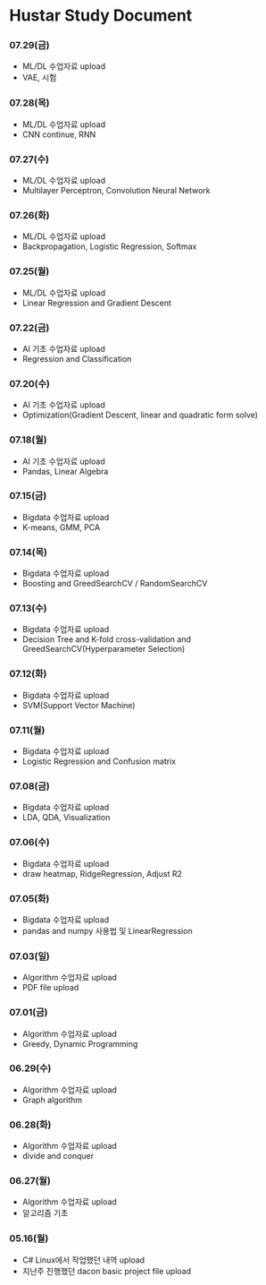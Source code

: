 # Hustar Study Document
### 07.29(금)
- ML/DL 수업자료 upload
- VAE, 시험

### 07.28(목)
- ML/DL 수업자료 upload
- CNN continue, RNN

### 07.27(수)
- ML/DL 수업자료 upload
- Multilayer Perceptron, Convolution Neural Network

### 07.26(화)
- ML/DL 수업자료 upload
- Backpropagation, Logistic Regression, Softmax

### 07.25(월)
- ML/DL 수업자료 upload
- Linear Regression and Gradient Descent

### 07.22(금)
- AI 기초 수업자료 upload
- Regression and Classification

### 07.20(수)
- AI 기초 수업자료 upload
- Optimization(Gradient Descent, linear and quadratic form solve)

### 07.18(월)
- AI 기초 수업자료 upload
- Pandas, Linear Algebra

### 07.15(금)
- Bigdata 수업자료 upload
- K-means, GMM, PCA

### 07.14(목)
- Bigdata 수업자료 upload
- Boosting and GreedSearchCV / RandomSearchCV

### 07.13(수)
- Bigdata 수업자료 upload
- Decision Tree and K-fold cross-validation and GreedSearchCV(Hyperparameter Selection)

### 07.12(화)
- Bigdata 수업자료 upload
- SVM(Support Vector Machine)

### 07.11(월)
- Bigdata 수업자료 upload
- Logistic Regression and Confusion matrix

### 07.08(금)
- Bigdata 수업자료 upload
- LDA, QDA, Visualization

### 07.06(수)
- Bigdata 수업자료 upload
- draw heatmap, RidgeRegression, Adjust R2

### 07.05(화)
- Bigdata 수업자료 upload
- pandas and numpy 사용법 및 LinearRegression

### 07.03(일)
- Algorithm 수업자료 upload
- PDF file upload

### 07.01(금)
- Algorithm 수업자료 upload
- Greedy, Dynamic Programming

### 06.29(수)
- Algorithm 수업자료 upload
- Graph algorithm

### 06.28(화)
- Algorithm 수업자료 upload
- divide and conquer

### 06.27(월)
- Algorithm 수업자료 upload
- 알고리즘 기초

### 05.16(월)
- C# Linux에서 작업했던 내역 upload
- 지난주 진행했던 dacon basic project file upload
